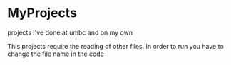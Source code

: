 # MyProjects
projects I've done at umbc and on my own

This projects require the reading of other files. In order to run you have to change the file name in the code
